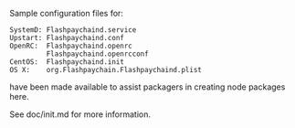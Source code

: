 Sample configuration files for:
```
SystemD: Flashpaychaind.service
Upstart: Flashpaychaind.conf
OpenRC:  Flashpaychaind.openrc
         Flashpaychaind.openrcconf
CentOS:  Flashpaychaind.init
OS X:    org.Flashpaychain.Flashpaychaind.plist
```
have been made available to assist packagers in creating node packages here.

See doc/init.md for more information.
